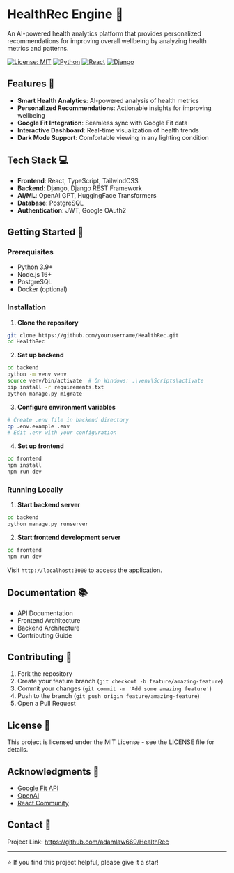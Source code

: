 # HealthRec Engine 🏥

An AI-powered health analytics platform that provides personalized recommendations for improving overall wellbeing by analyzing health metrics and patterns.

[![License: MIT](https://img.shields.io/badge/License-MIT-blue.svg)](LICENSE)
[![Python](https://img.shields.io/badge/Python-3.9+-blue)](https://www.python.org/)
[![React](https://img.shields.io/badge/React-18.0+-61DAFB?logo=react&logoColor=white)](https://reactjs.org/)
[![Django](https://img.shields.io/badge/Django-4.2+-092E20?logo=django&logoColor=white)](https://www.djangoproject.com/)

## Features 🌟

- **Smart Health Analytics**: AI-powered analysis of health metrics
- **Personalized Recommendations**: Actionable insights for improving wellbeing
- **Google Fit Integration**: Seamless sync with Google Fit data
- **Interactive Dashboard**: Real-time visualization of health trends
- **Dark Mode Support**: Comfortable viewing in any lighting condition

## Tech Stack 💻

- **Frontend**: React, TypeScript, TailwindCSS
- **Backend**: Django, Django REST Framework
- **AI/ML**: OpenAI GPT, HuggingFace Transformers
- **Database**: PostgreSQL
- **Authentication**: JWT, Google OAuth2

## Getting Started 🚀

### Prerequisites

- Python 3.9+
- Node.js 16+
- PostgreSQL
- Docker (optional)

### Installation

1. **Clone the repository**
```bash
git clone https://github.com/yourusername/HealthRec.git
cd HealthRec
```

2. **Set up backend**
```bash
cd backend
python -m venv venv
source venv/bin/activate  # On Windows: .\venv\Scripts\activate
pip install -r requirements.txt
python manage.py migrate
```

3. **Configure environment variables**
```bash
# Create .env file in backend directory
cp .env.example .env
# Edit .env with your configuration
```

4. **Set up frontend**
```bash
cd frontend
npm install
npm run dev
```

### Running Locally

1. **Start backend server**
```bash
cd backend
python manage.py runserver
```

2. **Start frontend development server**
```bash
cd frontend
npm run dev
```

Visit `http://localhost:3000` to access the application.

## Documentation 📚

- API Documentation
- Frontend Architecture
- Backend Architecture
- Contributing Guide

## Contributing 🤝

1. Fork the repository
2. Create your feature branch (`git checkout -b feature/amazing-feature`)
3. Commit your changes (`git commit -m 'Add some amazing feature'`)
4. Push to the branch (`git push origin feature/amazing-feature`)
5. Open a Pull Request

## License 📝

This project is licensed under the MIT License - see the LICENSE file for details.

## Acknowledgments 🙏

- [Google Fit API](https://developers.google.com/fit)
- [OpenAI](https://openai.com/)
- [React Community](https://reactjs.org/community/support.html)

## Contact 📧


Project Link: https://github.com/adamlaw669/HealthRec

---

⭐️ If you find this project helpful, please give it a star!
